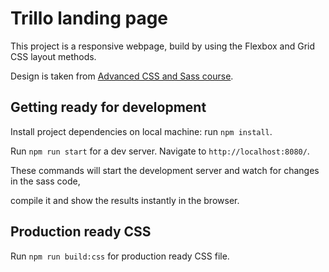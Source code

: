 # Trillo landing page
This project is a responsive webpage, build by using the Flexbox and Grid CSS layout methods.

Design is taken from [Advanced CSS and Sass course](https://www.udemy.com/advanced-css-and-sass/).

## Getting ready for development

Install project dependencies on local machine: run `npm install`.

Run `npm run start` for a dev server. Navigate to `http://localhost:8080/`.

These commands will start the development server and watch for changes in the sass code,

compile it and show the results instantly in the browser.

## Production ready CSS

Run `npm run build:css` for production ready CSS file.
